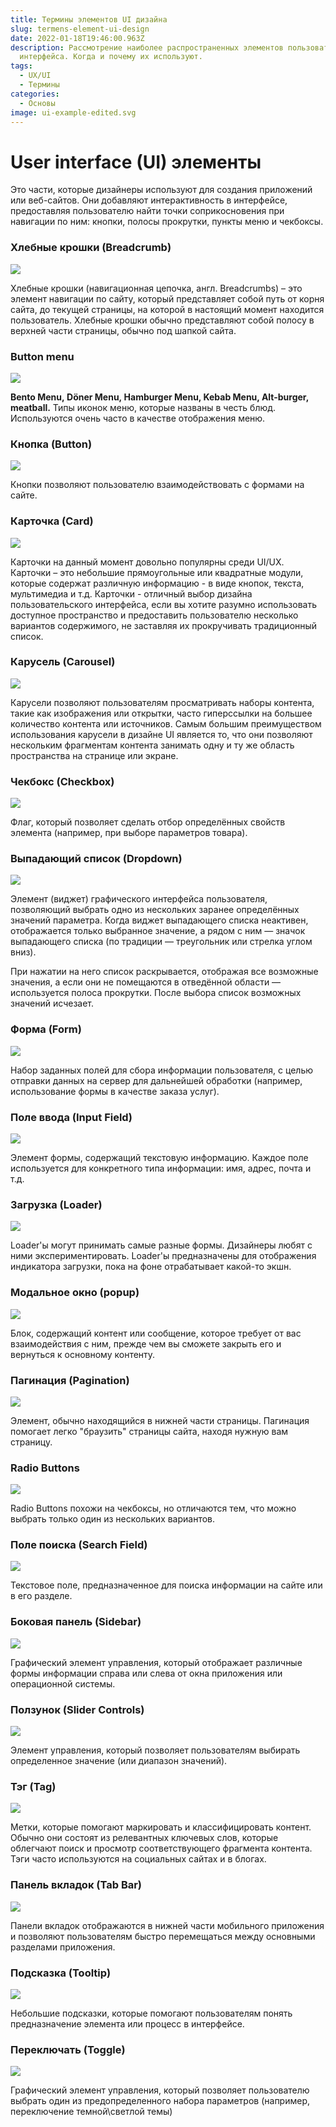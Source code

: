 ```yaml
---
title: Термины элементов UI дизайна
slug: termens-element-ui-design
date: 2022-01-18T19:46:00.963Z
description: Рассмотрение наиболее распространенных элементов пользовательского
  интерфейса. Когда и почему их используют.
tags:
  - UX/UI
  - Термины
categories:
  - Основы
image: ui-example-edited.svg
---
```

# User interface (UI) элементы

Это части, которые дизайнеры используют для создания приложений или веб-сайтов. Они добавляют интерактивность в интерфейсе, предоставляя пользователю найти точки соприкосновения при навигации по ним: кнопки, полосы прокрутки, пункты меню и чекбоксы.

### Хлебные крошки (Breadcrumb)

![](br.jpg)

Хлебные крошки (навигационная цепочка, англ. Breadcrumbs) – это элемент навигации по сайту, который представляет собой путь от корня сайта, до текущей страницы, на которой в настоящий момент находится пользователь. Хлебные крошки обычно представляют собой полосу в верхней части страницы, обычно под шапкой сайта.

### Button menu

![](bento.png)

**Bento Menu, Döner Menu, Hamburger Menu, Kebab Menu, Alt-burger, meatball.** Типы иконок меню, которые названы в честь блюд. Используются очень часто в качестве отображения меню.

### Кнопка (Button)

![](click.gif)

Кнопки позволяют пользователю взаимодействовать с формами на сайте.

### Карточка (Card)

![](cards.png)

Карточки на данный момент довольно популярны среди UI/UX. Карточки – это небольшие прямоугольные или квадратные модули, которые содержат различную информацию - в виде кнопок, текста, мультимедиа и т.д. Карточки - отличный выбор дизайна пользовательского интерфейса, если вы хотите разумно использовать доступное пространство и предоставить пользователю несколько вариантов содержимого, не заставляя их прокручивать традиционный список.

### Карусель (Carousel)

![](slider-carousel.png)

Карусели позволяют пользователям просматривать наборы контента, такие как изображения или открытки, часто гиперссылки на большее количество контента или источников. Самым большим преимуществом использования карусели в дизайне UI является то, что они позволяют нескольким фрагментам контента занимать одну и ту же область пространства на странице или экране. 

### Чекбокс (Checkbox)

![](607c6ad01828082f4017a1ad_checkboxes.png)

Флаг, который позволяет сделать отбор определённых свойств элемента (например, при выборе параметров товара). 

### Выпадающий список (Dropdown)

![](dropdown-hernansartorio.png)

Элемент (виджет) графического интерфейса пользователя, позволяющий выбрать одно из нескольких заранее определённых значений параметра. Когда виджет выпадающего списка неактивен, отображается только выбранное значение, а рядом с ним — значок выпадающего списка (по традиции — треугольник или стрелка углом вниз). 

При нажатии на него список раскрывается, отображая все возможные значения, а если они не помещаются в отведённой области — используется полоса прокрутки. После выбора список возможных значений исчезает.

### Форма (Form)

![](2111.jpg)

Набор заданных полей для сбора информации пользователя, с целью отправки данных на сервер для дальнейшей обработки (например, использование формы в качестве заказа услуг).

### Поле ввода (Input Field)

![](input.jpg)

Элемент формы, содержащий текстовую информацию. Каждое поле используется для конкретного типа информации: имя, адрес, почта и т.д.

### Загрузка (Loader)

![](1_csj05wegfunymlgfst2sxa.gif)

Loader'ы могут принимать самые разные формы. Дизайнеры любят с ними экспериментировать. Loader'ы предназначены для отображения индикатора загрузки, пока на фоне отрабатывает какой-то экшн.

### Модальное окно (popup)

![](nike-popup.png)

Блок, содержащий контент или сообщение, которое требует от вас взаимодействия с ним, прежде чем вы сможете закрыть его и вернуться к основному контенту.

### Пагинация (Pagination)

![](pagination.gif)

Элемент, обычно находящийся в нижней части страницы. Пагинация помогает легко "браузить" страницы сайта, находя нужную вам страницу.

### Radio Buttons

![](radio.gif)

Radio Buttons похожи на чекбоксы, но отличаются тем, что можно выбрать только один из нескольких вариантов.

### Поле поиска (Search Field)

![](search.gif)

Текстовое поле, предназначенное для поиска информации на сайте или в его разделе.

### Боковая панель (Sidebar)

![](sidebar.gif)

Графический элемент управления, который отображает различные формы информации справа или слева от окна приложения или операционной системы. 

### Ползунок (Slider Controls)

![](cf02453257579943d9ce24c8931b3d90.gif)

Элемент управления, который позволяет пользователям выбирать определенное значение (или диапазон значений).

### Тэг (Tag)

![](tag.png)

Метки, которые помогают маркировать и классифицировать контент. Обычно они состоят из релевантных ключевых слов, которые облегчают поиск и просмотр соответствующего фрагмента контента. Тэги часто используются на социальных сайтах и в блогах.

### Панель вкладок (Tab Bar)

![](tab.gif)

Панели вкладок отображаются в нижней части мобильного приложения и позволяют пользователям быстро перемещаться между основными разделами приложения.

### Подсказка (Tooltip)

![](5ymov.png)

Небольшие подсказки, которые помогают пользователям понять предназначение элемента или процесс в интерфейсе.

### Переключать (Toggle)

![](check.gif)

Графический элемент управления, который позволяет пользователю выбрать один из предопределенного набора параметров (например, переключение темной\светлой темы)